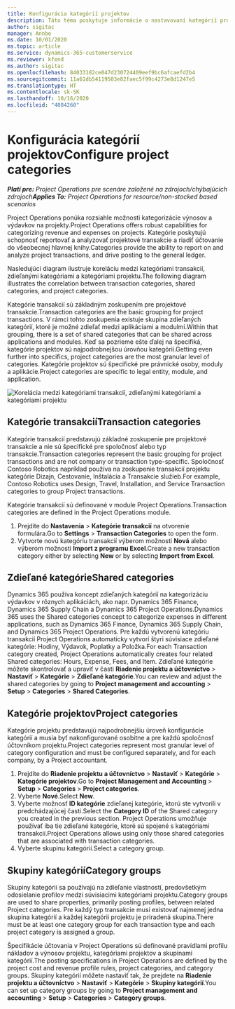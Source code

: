 ```yaml
---
title: Konfigurácia kategórií projektov
description: Táto téma poskytuje informácie o nastavovaní kategórií projektov.
author: sigitac
manager: Annbe
ms.date: 10/01/2020
ms.topic: article
ms.service: dynamics-365-customerservice
ms.reviewer: kfend
ms.author: sigitac
ms.openlocfilehash: 84033182ce047d230724409eef9bc6afcaefd2b4
ms.sourcegitcommit: 11a61db54119503e82faec5f99c4273e8d1247e5
ms.translationtype: HT
ms.contentlocale: sk-SK
ms.lasthandoff: 10/16/2020
ms.locfileid: "4084260"
---
```

# <a name="configure-project-categories"></a><span data-ttu-id="88395-103">Konfigurácia kategórií projektov</span><span class="sxs-lookup"><span data-stu-id="88395-103">Configure project categories</span></span>

<span data-ttu-id="88395-104">_**Platí pre:** Project Operations pre scenáre založené na zdrojoch/chýbajúcich zdrojoch_</span><span class="sxs-lookup"><span data-stu-id="88395-104">_**Applies To:** Project Operations for resource/non-stocked based scenarios_</span></span>

<span data-ttu-id="88395-105">Project Operations ponúka rozsiahle možnosti kategorizácie výnosov a výdavkov na projekty.</span><span class="sxs-lookup"><span data-stu-id="88395-105">Project Operations offers robust capabilities for categorizing revenue and expenses on projects.</span></span> <span data-ttu-id="88395-106">Kategórie poskytujú schopnosť reportovať a analyzovať projektové transakcie a riadiť účtovanie do všeobecnej hlavnej knihy.</span><span class="sxs-lookup"><span data-stu-id="88395-106">Categories provide the ability to report on and analyze project transactions, and drive posting to the general ledger.</span></span>

<span data-ttu-id="88395-107">Nasledujúci diagram ilustruje koreláciu medzi kategóriami transakcií, zdieľanými kategóriami a kategóriami projektu.</span><span class="sxs-lookup"><span data-stu-id="88395-107">The following diagram illustrates the correlation between transaction categories, shared categories, and project categories.</span></span> 

<span data-ttu-id="88395-108">Kategórie transakcií sú základným zoskupením pre projektové transakcie.</span><span class="sxs-lookup"><span data-stu-id="88395-108">Transaction categories are the basic grouping for project transactions.</span></span> <span data-ttu-id="88395-109">V rámci tohto zoskupenia existuje skupina zdieľaných kategórií, ktoré je možné zdieľať medzi aplikáciami a modulmi.</span><span class="sxs-lookup"><span data-stu-id="88395-109">Within that grouping, there is a set of shared categories that can be shared across applications and modules.</span></span> <span data-ttu-id="88395-110">Keď sa pozrieme ešte ďalej na špecifiká, kategórie projektov sú najpodrobnejšou úrovňou kategórií.</span><span class="sxs-lookup"><span data-stu-id="88395-110">Getting even further into specifics, project categories are the most granular level of categories.</span></span> <span data-ttu-id="88395-111">Kategórie projektov sú špecifické pre právnické osoby, moduly a aplikácie.</span><span class="sxs-lookup"><span data-stu-id="88395-111">Project categories are specific to legal entity, module, and application.</span></span>

![Korelácia medzi kategóriami transakcií, zdieľanými kategóriami a kategóriami projektu](media/project-categories.png)

## <a name="transaction-categories"></a><span data-ttu-id="88395-113">Kategórie transakcií</span><span class="sxs-lookup"><span data-stu-id="88395-113">Transaction categories</span></span>

<span data-ttu-id="88395-114">Kategórie transakcií predstavujú základné zoskupenie pre projektové transakcie a nie sú špecifické pre spoločnosť alebo typ transakcie.</span><span class="sxs-lookup"><span data-stu-id="88395-114">Transaction categories represent the basic grouping for project transactions and are not company or transaction type-specific.</span></span> <span data-ttu-id="88395-115">Spoločnosť Contoso Robotics napríklad používa na zoskupenie transakcií projektu kategórie Dizajn, Cestovanie, Inštalácia a Transakcie služieb.</span><span class="sxs-lookup"><span data-stu-id="88395-115">For example, Contoso Robotics uses Design, Travel, Installation, and Service Transaction categories to group Project transactions.</span></span>

<span data-ttu-id="88395-116">Kategórie transakcií sú definované v module Project Operations.</span><span class="sxs-lookup"><span data-stu-id="88395-116">Transaction categories are defined in the Project Operations module.</span></span> 
1. <span data-ttu-id="88395-117">Prejdite do **Nastavenia** \> **Kategórie transakcií** na otvorenie formulára.</span><span class="sxs-lookup"><span data-stu-id="88395-117">Go to **Settings** \> **Transaction Categories** to open the form.</span></span> 
2. <span data-ttu-id="88395-118">Vytvorte novú kategóriu transakcií výberom možnosti **Nová** alebo výberom možnosti **Import z programu Excel**.</span><span class="sxs-lookup"><span data-stu-id="88395-118">Create a new transaction category either by selecting **New** or by selecting **Import from Excel**.</span></span>

## <a name="shared-categories"></a><span data-ttu-id="88395-119">Zdieľané kategórie</span><span class="sxs-lookup"><span data-stu-id="88395-119">Shared categories</span></span>

<span data-ttu-id="88395-120">Dynamics 365 používa koncept zdieľaných kategórií na kategorizáciu výdavkov v rôznych aplikáciách, ako napr. Dynamics 365 Finance, Dynamics 365 Supply Chain a Dynamics 365 Project Operations.</span><span class="sxs-lookup"><span data-stu-id="88395-120">Dynamics 365 uses the Shared categories concept to categorize expenses in different applications, such as Dynamics 365 Finance, Dynamics 365 Supply Chain, and Dynamics 365 Project Operations.</span></span> <span data-ttu-id="88395-121">Pre každú vytvorenú kategóriu transakcií Project Operations automaticky vytvorí štyri súvisiace zdieľané kategórie: Hodiny, Výdavok, Poplatky a Položka.</span><span class="sxs-lookup"><span data-stu-id="88395-121">For each Transaction category created, Project Operations automatically creates four related Shared categories: Hours, Expense, Fees, and Item.</span></span> <span data-ttu-id="88395-122">Zdieľané kategórie môžete skontrolovať a upraviť v časti **Riadenie projektu a účtovníctvo** \> **Nastaviť** \> **Kategórie** \> **Zdieľané kategórie**.</span><span class="sxs-lookup"><span data-stu-id="88395-122">You can review and adjust the shared categories by going to **Project management and accounting** \> **Setup** \> **Categories** \> **Shared Categories**.</span></span>

## <a name="project-categories"></a><span data-ttu-id="88395-123">Kategórie projektov</span><span class="sxs-lookup"><span data-stu-id="88395-123">Project categories</span></span>

<span data-ttu-id="88395-124">Kategórie projektu predstavujú najpodrobnejšiu úroveň konfigurácie kategórií a musia byť nakonfigurované osobitne a pre každú spoločnosť účtovníkom projektu.</span><span class="sxs-lookup"><span data-stu-id="88395-124">Project categories represent most granular level of category configuration and must be configured separately, and for each company, by a Project accountant.</span></span>

1. <span data-ttu-id="88395-125">Prejdite do **Riadenie projektu a účtovníctvo** \> **Nastaviť** \> **Kategórie** \> **Kategórie projektov**.</span><span class="sxs-lookup"><span data-stu-id="88395-125">Go to **Project Management and Accounting** \> **Setup** \> **Categories** \> **Project categories**.</span></span>
2. <span data-ttu-id="88395-126">Vyberte **Nové**.</span><span class="sxs-lookup"><span data-stu-id="88395-126">Select **New**.</span></span>
3. <span data-ttu-id="88395-127">Vyberte možnosť **ID kategórie** zdieľanej kategórie, ktorú ste vytvorili v predchádzajúcej časti.</span><span class="sxs-lookup"><span data-stu-id="88395-127">Select the **Category ID** of the Shared category you created in the previous section.</span></span> <span data-ttu-id="88395-128">Project Operations umožňuje používať iba tie zdieľané kategórie, ktoré sú spojené s kategóriami transakcií.</span><span class="sxs-lookup"><span data-stu-id="88395-128">Project Operations allows using only those shared categories that are associated with transaction categories.</span></span>
4. <span data-ttu-id="88395-129">Vyberte skupinu kategórií.</span><span class="sxs-lookup"><span data-stu-id="88395-129">Select a category group.</span></span>

## <a name="category-groups"></a><span data-ttu-id="88395-130">Skupiny kategórií</span><span class="sxs-lookup"><span data-stu-id="88395-130">Category groups</span></span>

<span data-ttu-id="88395-131">Skupiny kategórií sa používajú na zdieľanie vlastností, predovšetkým odosielanie profilov medzi súvisiacimi kategóriami projektu.</span><span class="sxs-lookup"><span data-stu-id="88395-131">Category groups are used to share properties, primarily posting profiles, between related Project categories.</span></span> <span data-ttu-id="88395-132">Pre každý typ transakcie musí existovať najmenej jedna skupina kategórií a každej kategórii projektu je priradená skupina.</span><span class="sxs-lookup"><span data-stu-id="88395-132">There must be at least one category group for each transaction type and each project category is assigned a group.</span></span>

<span data-ttu-id="88395-133">Špecifikácie účtovania v Project Operations sú definované pravidlami profilu nákladov a výnosov projektu, kategóriami projektov a skupinami kategórií.</span><span class="sxs-lookup"><span data-stu-id="88395-133">The posting specifications in Project Operations are defined by the project cost and revenue profile rules, project categories, and category groups.</span></span> <span data-ttu-id="88395-134">Skupiny kategórií môžete nastaviť tak, že prejdete na **Riadenie projektu a účtovníctvo** \> **Nastaviť** \> **Kategórie** \> **Skupiny kategórií**.</span><span class="sxs-lookup"><span data-stu-id="88395-134">You can set up category groups by going to **Project management and accounting** \> **Setup** \> **Categories** \> **Category groups**.</span></span>
